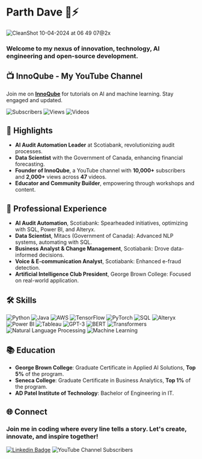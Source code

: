 # Parth Dave 🚀⚡

![CleanShot 10-04-2024 at 06 49 07@2x](https://github.com/WHATDOESTHEFOXSAY2U/WHATDOESTHEFOXSAY2U/assets/25818677/7586d539-6da5-4992-b276-f55780b9be9b)


<div align="left">
  
  ### Welcome to my nexus of innovation, technology, AI engineering and open-source development.
</div>

## 📺 InnoQube - My YouTube Channel

Join me on [**InnoQube**](https://www.youtube.com/@InnoQube/) for tutorials on AI and machine learning. Stay engaged and updated.

![Subscribers](https://img.shields.io/badge/Subscribers-9780-blue?style=for-the-badge&logo=YouTube&color=blue)
![Views](https://img.shields.io/badge/Views-113775-important?style=for-the-badge&logo=YouTube&color=orange)
![Videos](https://img.shields.io/badge/Videos-64-red?style=for-the-badge&logo=YouTube&color=red)

## 🌟 Highlights

- **AI Audit Automation Leader** at Scotiabank, revolutionizing audit processes.
- **Data Scientist** with the Government of Canada, enhancing financial forecasting.
- **Founder of InnoQube**, a YouTube channel with **10,000+** subscribers and **2,000+** views across **47** videos.
- **Educator and Community Builder**, empowering through workshops and content.

## 💼 Professional Experience

- **AI Audit Automation**, Scotiabank: Spearheaded initiatives, optimizing with SQL, Power BI, and Alteryx.
- **Data Scientist**, Mitacs (Government of Canada): Advanced NLP systems, automating with SQL.
- **Business Analyst & Change Management**, Scotiabank: Drove data-informed decisions.
- **Voice & E-communication Analyst**, Scotiabank: Enhanced e-fraud detection.
- **Artificial Intelligence Club President**, George Brown College: Focused on real-world application.

## 🛠️ Skills

![Python](https://img.shields.io/badge/Python-3776AB?style=for-the-badge&logo=python&logoColor=white)
![Java](https://img.shields.io/badge/Java-007396?style=for-the-badge&logo=java&logoColor=white)
![AWS](https://img.shields.io/badge/AWS-232F3E?style=for-the-badge&logo=amazon-aws&logoColor=white)
![TensorFlow](https://img.shields.io/badge/TensorFlow-FF6F00?style=for-the-badge&logo=TensorFlow&logoColor=white)
![PyTorch](https://img.shields.io/badge/PyTorch-EE4C2C?style=for-the-badge&logo=PyTorch&logoColor=white)
![SQL](https://img.shields.io/badge/SQL-4479A1?style=for-the-badge&logo=MySQL&logoColor=white)
![Alteryx](https://img.shields.io/badge/Alteryx-FF7F00?style=for-the-badge&logo=Alteryx&logoColor=white)
![Power BI](https://img.shields.io/badge/Power_BI-F2C811?style=for-the-badge&logo=PowerBI&logoColor=black)
![Tableau](https://img.shields.io/badge/Tableau-E97627?style=for-the-badge&logo=Tableau&logoColor=white)
![GPT-3](https://img.shields.io/badge/GPT--3-000000?style=for-the-badge&logo=OpenAI&logoColor=white)
![BERT](https://img.shields.io/badge/BERT-FF4B4B?style=for-the-badge&logo=Google&logoColor=white)
![Transformers](https://img.shields.io/badge/Transformers-FF9A00?style=for-the-badge&logo=huggingface&logoColor=white)
![Natural Language Processing](https://img.shields.io/badge/NLP-31A8FF?style=for-the-badge&logo=NLTK&logoColor=white)
![Machine Learning](https://img.shields.io/badge/Machine_Learning-0769AD?style=for-the-badge&logo=SciKit-Learn&logoColor=white)


## 📚 Education

- **George Brown College**: Graduate Certificate in Applied AI Solutions, **Top 5%** of the program.
- **Seneca College**: Graduate Certificate in Business Analytics, **Top 1%** of the program.
- **AD Patel Institute of Technology**: Bachelor of Engineering in IT.


## 🌐 Connect
  
  ### Join me in coding where every line tells a story. Let's create, innovate, and inspire together!
  [![Linkedin Badge](https://img.shields.io/badge/-Parth_Dave-0077B5?style=for-the-badge&logo=Linkedin&logoColor=white)](https://www.linkedin.com/in/parthdave98/)
  ![YouTube Channel Subscribers](https://img.shields.io/youtube/channel/subscribers/UCjf4X2qXcTHa7KoN3m7VKCg?style=for-the-badge&logo=YouTube&logoColor=white&color=red)
  
</div> 

